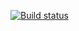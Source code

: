 [![Build status](https://ci.appveyor.com/api/projects/status/bvotult8ohccc4ms?svg=true)](https://ci.appveyor.com/project/Gamidov-M/gradle-2-1)
